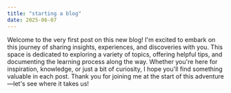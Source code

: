 ```yaml
---
title: "starting a blog"
date: 2025-06-07
---
```

Welcome to the very first post on this new blog! I'm excited to embark on this journey of sharing insights, experiences, and discoveries with you. This space is dedicated to exploring a variety of topics, offering helpful tips, and documenting the learning process along the way. Whether you're here for inspiration, knowledge, or just a bit of curiosity, I hope you'll find something valuable in each post. Thank you for joining me at the start of this adventure—let's see where it takes us!
